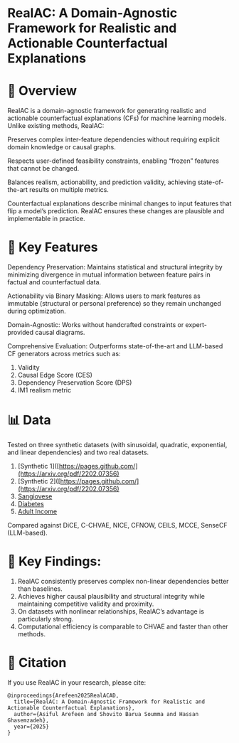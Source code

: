 # RealAC: A Domain-Agnostic Framework for Realistic and Actionable Counterfactual Explanations
# 📌 Overview

RealAC is a domain-agnostic framework for generating realistic and actionable counterfactual explanations (CFs) for machine learning models.
Unlike existing methods, RealAC:

Preserves complex inter-feature dependencies without requiring explicit domain knowledge or causal graphs.

Respects user-defined feasibility constraints, enabling “frozen” features that cannot be changed.

Balances realism, actionability, and prediction validity, achieving state-of-the-art results on multiple metrics.

Counterfactual explanations describe minimal changes to input features that flip a model’s prediction. RealAC ensures these changes are plausible and implementable in practice.

# 🚀 Key Features

Dependency Preservation:
Maintains statistical and structural integrity by minimizing divergence in mutual information between feature pairs in factual and counterfactual data.

Actionability via Binary Masking:
Allows users to mark features as immutable (structural or personal preference) so they remain unchanged during optimization.

Domain-Agnostic:
Works without handcrafted constraints or expert-provided causal diagrams.

Comprehensive Evaluation:
Outperforms state-of-the-art and LLM-based CF generators across metrics such as:

1. Validity
2. Causal Edge Score (CES)
3. Dependency Preservation Score (DPS)
4. IM1 realism metric

# 📊 Data
Tested on three synthetic datasets (with sinusoidal, quadratic, exponential, and linear dependencies) and two real datasets.

1. [Synthetic 1]([https://pages.github.com/](https://arxiv.org/pdf/2202.07356)
2. [Synthetic 2]([https://pages.github.com/](https://arxiv.org/pdf/2202.07356)
3. [Sangiovese](https://arxiv.org/pdf/1912.03277)
4. [Diabetes](https://www.kaggle.com/datasets/mathchi/diabetes-data-set)
5. [Adult Income](https://www.kaggle.com/datasets/wenruliu/adult-income-dataset)

Compared against DiCE, C-CHVAE, NICE, CFNOW, CEILS, MCCE, SenseCF (LLM-based).

# 🔮 Key Findings:

1. RealAC consistently preserves complex non-linear dependencies better than baselines.
2. Achieves higher causal plausibility and structural integrity while maintaining competitive validity and proximity.
3. On datasets with nonlinear relationships, RealAC’s advantage is particularly strong.
4. Computational efficiency is comparable to CHVAE and faster than other methods.

# 📜 Citation

If you use RealAC in your research, please cite:

    @inproceedings{Arefeen2025RealACAD,
      title={RealAC: A Domain-Agnostic Framework for Realistic and Actionable Counterfactual Explanations},
      author={Asiful Arefeen and Shovito Barua Soumma and Hassan Ghasemzadeh},
      year={2025}
    }
